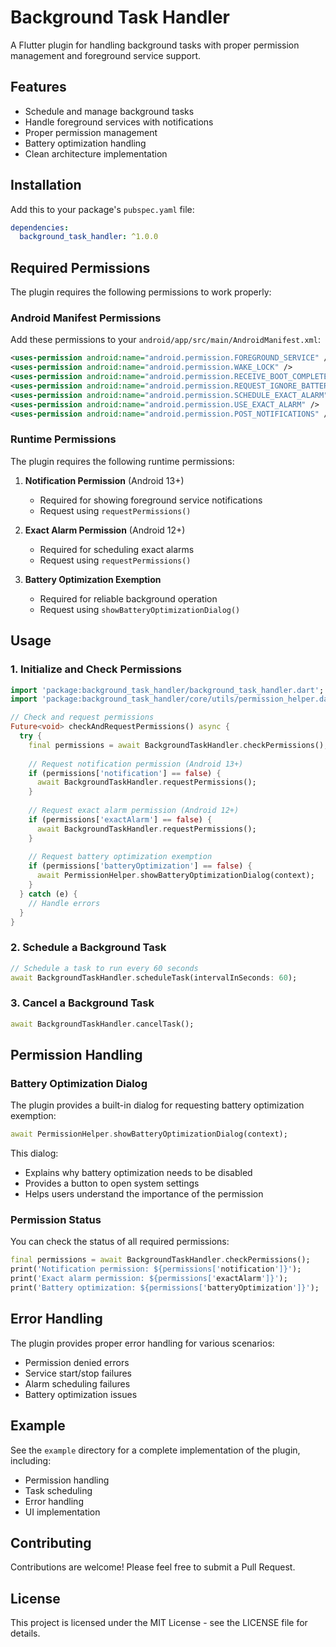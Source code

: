 # Background Task Handler

A Flutter plugin for handling background tasks with proper permission management and foreground service support.

## Features

- Schedule and manage background tasks
- Handle foreground services with notifications
- Proper permission management
- Battery optimization handling
- Clean architecture implementation

## Installation

Add this to your package's `pubspec.yaml` file:

```yaml
dependencies:
  background_task_handler: ^1.0.0
```

## Required Permissions

The plugin requires the following permissions to work properly:

### Android Manifest Permissions
Add these permissions to your `android/app/src/main/AndroidManifest.xml`:

```xml
<uses-permission android:name="android.permission.FOREGROUND_SERVICE" />
<uses-permission android:name="android.permission.WAKE_LOCK" />
<uses-permission android:name="android.permission.RECEIVE_BOOT_COMPLETED" />
<uses-permission android:name="android.permission.REQUEST_IGNORE_BATTERY_OPTIMIZATIONS" />
<uses-permission android:name="android.permission.SCHEDULE_EXACT_ALARM" />
<uses-permission android:name="android.permission.USE_EXACT_ALARM" />
<uses-permission android:name="android.permission.POST_NOTIFICATIONS" />
```

### Runtime Permissions
The plugin requires the following runtime permissions:

1. **Notification Permission** (Android 13+)
   - Required for showing foreground service notifications
   - Request using `requestPermissions()`

2. **Exact Alarm Permission** (Android 12+)
   - Required for scheduling exact alarms
   - Request using `requestPermissions()`

3. **Battery Optimization Exemption**
   - Required for reliable background operation
   - Request using `showBatteryOptimizationDialog()`

## Usage

### 1. Initialize and Check Permissions

```dart
import 'package:background_task_handler/background_task_handler.dart';
import 'package:background_task_handler/core/utils/permission_helper.dart';

// Check and request permissions
Future<void> checkAndRequestPermissions() async {
  try {
    final permissions = await BackgroundTaskHandler.checkPermissions();
    
    // Request notification permission (Android 13+)
    if (permissions['notification'] == false) {
      await BackgroundTaskHandler.requestPermissions();
    }
    
    // Request exact alarm permission (Android 12+)
    if (permissions['exactAlarm'] == false) {
      await BackgroundTaskHandler.requestPermissions();
    }
    
    // Request battery optimization exemption
    if (permissions['batteryOptimization'] == false) {
      await PermissionHelper.showBatteryOptimizationDialog(context);
    }
  } catch (e) {
    // Handle errors
  }
}
```

### 2. Schedule a Background Task

```dart
// Schedule a task to run every 60 seconds
await BackgroundTaskHandler.scheduleTask(intervalInSeconds: 60);
```

### 3. Cancel a Background Task

```dart
await BackgroundTaskHandler.cancelTask();
```

## Permission Handling

### Battery Optimization Dialog
The plugin provides a built-in dialog for requesting battery optimization exemption:

```dart
await PermissionHelper.showBatteryOptimizationDialog(context);
```

This dialog:
- Explains why battery optimization needs to be disabled
- Provides a button to open system settings
- Helps users understand the importance of the permission

### Permission Status
You can check the status of all required permissions:

```dart
final permissions = await BackgroundTaskHandler.checkPermissions();
print('Notification permission: ${permissions['notification']}');
print('Exact alarm permission: ${permissions['exactAlarm']}');
print('Battery optimization: ${permissions['batteryOptimization']}');
```

## Error Handling

The plugin provides proper error handling for various scenarios:

- Permission denied errors
- Service start/stop failures
- Alarm scheduling failures
- Battery optimization issues

## Example

See the `example` directory for a complete implementation of the plugin, including:
- Permission handling
- Task scheduling
- Error handling
- UI implementation

## Contributing

Contributions are welcome! Please feel free to submit a Pull Request.

## License

This project is licensed under the MIT License - see the LICENSE file for details.

